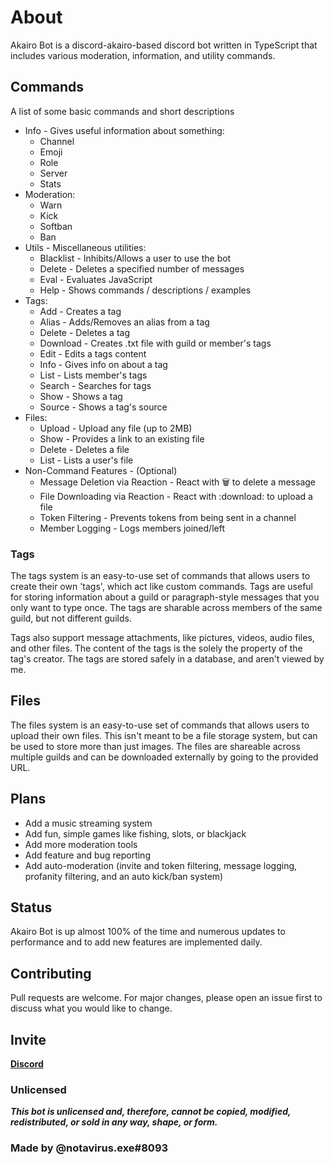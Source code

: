 # About
Akairo Bot is a discord-akairo-based discord bot written in TypeScript that includes various moderation, information, and utility commands.

## Commands
A list of some basic commands and short descriptions
* Info - Gives useful information about something:
 	* Channel
 	* Emoji
 	* Role
 	* Server
 	* Stats
* Moderation:
	* Warn
	* Kick
	* Softban
	* Ban
* Utils - Miscellaneous utilities:
	* Blacklist - Inhibits/Allows a user to use the bot
	* Delete - Deletes a specified number of messages
	* Eval - Evaluates JavaScript
	* Help - Shows commands / descriptions / examples
* Tags:
	* Add - Creates a tag
	* Alias - Adds/Removes an alias from a tag
	* Delete - Deletes a tag
	* Download - Creates .txt file with guild or member's tags
	* Edit - Edits a tags content
	* Info - Gives info on about a tag
	* List - Lists member's tags
	* Search - Searches for tags
	* Show - Shows a tag
	* Source - Shows a tag's source
* Files:
	* Upload - Upload any file (up to 2MB)
	* Show - Provides a link to an existing file
	* Delete - Deletes a file
	* List - Lists a user's file
* Non-Command Features - (Optional)
	* Message Deletion via Reaction - React with :wastebasket: to delete a message
	* File Downloading via Reaction - React with :download: to upload a file
	* Token Filtering - Prevents tokens from being sent in a channel
	* Member Logging - Logs members joined/left

### Tags
The tags system is an easy-to-use set of commands that allows users to create their own 'tags', which act like custom commands. Tags are useful for storing information about a guild or paragraph-style messages that you only want to type once. The tags are sharable across members of the same guild, but not different guilds.

Tags also support message attachments, like pictures, videos, audio files, and other files. The content of the tags is the solely the property of the tag's creator. The tags are stored safely in a database, and aren't viewed by me.

## Files
The files system is an easy-to-use set of commands that allows users to upload their own files. This isn't meant to be a file storage system, but can be used to store more than just images. The files are shareable across multiple guilds and can be downloaded externally by going to the provided URL.

## Plans
* Add a music streaming system
* Add fun, simple games like fishing, slots, or blackjack
* Add more moderation tools
* Add feature and bug reporting
* Add auto-moderation (invite and token filtering, message logging, profanity filtering, and an auto kick/ban system)

## Status
Akairo Bot is up almost 100% of the time and numerous updates to performance and to add new features are implemented daily.

## Contributing
Pull requests are welcome. For major changes, please open an issue first to discuss what you would like to change.

## Invite
[**Discord**](https://discordapp.com/api/oauth2/authorize?client_id=586995575686168595&permissions=8&redirect_uri=https%3A%2F%2Fgithub.com%2Fqwright10%2Fakairo-bot&scope=bot)

### Unlicensed
***This bot is unlicensed and, therefore, cannot be copied, modified, redistributed, or sold in any way, shape, or form.***

### Made by @notavirus.exe#8093
